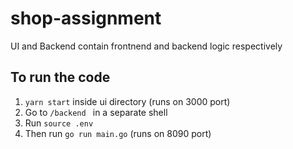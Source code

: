 # shop-assignment

UI and Backend contain frontnend and backend logic respectively

## To run the code

1. `yarn start` inside ui directory (runs on 3000 port)
2. Go to `/backend ` in a separate shell
3. Run `source .env`
4. Then run `go run main.go` (runs on 8090 port)
